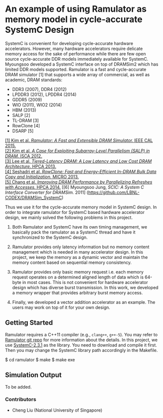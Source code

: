 # An example of using Ramulator as memory model in cycle-accurate SystemC Design
SystemC is convenient for developing cycle-accurate hardware accelerators. However, many 
hardware accelerators require delicate memory access for the sake of 
performance while there are few open source cycle-accurate DDR models immediately 
available for SystemC. Myoungsoo developed a SystemC interface on top of DRAMSim2 
which has limited DDR models supported. Ramulator is a fast and cycle-accurate 
DRAM simulator \[1\] that supports a wide array of commercial, as well as 
academic, DRAM standards:

- DDR3 (2007), DDR4 (2012)
- LPDDR3 (2012), LPDDR4 (2014)
- GDDR5 (2009)
- WIO (2011), WIO2 (2014)
- HBM (2013)
- SALP \[2\]
- TL-DRAM \[3\]
- RowClone \[4\]
- DSARP \[5\]

[\[1\] Kim et al. *Ramulator: A Fast and Extensible DRAM Simulator.* IEEE CAL
2015.](https://users.ece.cmu.edu/~omutlu/pub/ramulator_dram_simulator-ieee-cal15.pdf)  
[\[2\] Kim et al. *A Case for Exploiting Subarray-Level Parallelism (SALP) in
DRAM.* ISCA 2012.](https://users.ece.cmu.edu/~omutlu/pub/salp-dram_isca12.pdf)  
[\[3\] Lee et al. *Tiered-Latency DRAM: A Low Latency and Low Cost DRAM
Architecture.* HPCA 2013.](https://users.ece.cmu.edu/~omutlu/pub/tldram_hpca13.pdf)  
[\[4\] Seshadri et al. *RowClone: Fast and Energy-Efficient In-DRAM Bulk Data
Copy and Initialization.* MICRO
2013.](https://users.ece.cmu.edu/~omutlu/pub/rowclone_micro13.pdf)  
[\[5\] Chang et al. *Improving DRAM Performance by Parallelizing Refreshes with
Accesses.* HPCA 2014.](https://users.ece.cmu.edu/~omutlu/pub/dram-access-refresh-parallelization_hpca14.pdf)
[\[6\] Myoungsoo Jung, *SCIC: A System C Interface Converter for DRAMSim.* 2011] (https://github.com/LBNL-CODEX/DRAMSim_SystemC)

Thus we use it for the cycle-accurate memory model in SystemC design. 
In order to integrate ramulator for SystemC based hardware accelerator design, 
we mainly solved the following problems in this project.

1) Both Ramulator and SystemC have its own timing management, we basically pack the ramulator 
as a SystemC thread and have it synchronized to the SystemC design. 

2) Ramulator provides only latency information but no memory content management 
which is needed in many accelerator design. In this project, we keep the memory as 
a dynamic vector and maintain the memory content based on sequential memory consistency.

3) Ramulator provides only basic memory request i.e. each memory request operates on 
a determined aligned length of data which is 64-byte in most cases. This is 
not convenient for hardware accelerator design which has diverse burst transmission. 
In this work, we developed a memory wrapper that provides arbitrary burst memory access.

4) Finally, we developed a vector addition accelerator as an example. The users 
may work on top of it for your own design.

## Getting Started
Ramulator requires a C++11 compiler (e.g., `clang++`, `g++-5`).
You may refer to [Ramulator git repo](https://github.com/CMU-SAFARI/ramulator) for more information about the details. In this project, we use [SystemC-2.3.1](http://accellera.org/downloads/standards/systemc) as the library. You need to download and compile it first. Then 
you may change the SystemC library path accordingly in the Makefile. 

$ cd ramulator
$ make 
$ make exe 
       
## Simulation Output
To be added.

### Contributors
- Cheng Liu (National University of Singapore) 
